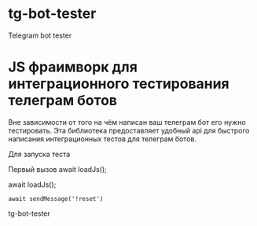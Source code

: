 # tg-bot-tester

Telegram bot tester


# JS фраимворк для интеграционного тестирования телеграм ботов


Вне зависимости от того на чём написан ваш телеграм бот его нужно тестировать.
Эта библиотека предоставляет удобный api для быстрого написания интеграционных тестов для телеграм ботов.


Для запуска теста


Первый вызов
await loadJs();

  await loadJs();

    await sendMessage('!reset')


tg-bot-tester